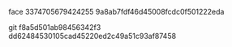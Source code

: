 face 
3374705679424255
9a8ab7fdf46d45008fcdc0f501222eda

git 
f8a5d501ab98456342f3 
dd62484530105cad45220ed2c49a51c93af87458